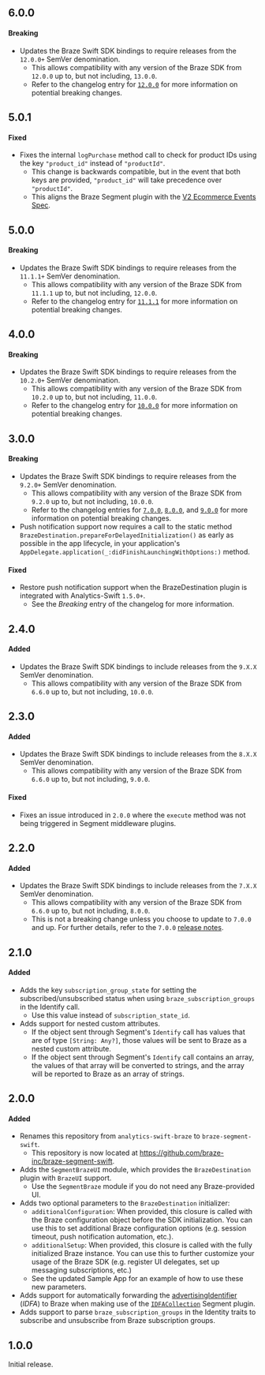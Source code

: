 ## 6.0.0

#### Breaking
- Updates the Braze Swift SDK bindings to require releases from the `12.0.0+` SemVer denomination.
  - This allows compatibility with any version of the Braze SDK from `12.0.0` up to, but not including, `13.0.0`.
  - Refer to the changelog entry for [`12.0.0`](https://github.com/braze-inc/braze-swift-sdk/blob/main/CHANGELOG.md#1200) for more information on potential breaking changes.

## 5.0.1

#### Fixed
- Fixes the internal `logPurchase` method call to check for product IDs using the key `"product_id"` instead of `"productId"`.
  - This change is backwards compatible, but in the event that both keys are provided, `"product_id"` will take precedence over `"productId"`.
  - This aligns the Braze Segment plugin with the [V2 Ecommerce Events Spec](https://segment.com/docs/connections/spec/ecommerce/v2/).

## 5.0.0

#### Breaking
- Updates the Braze Swift SDK bindings to require releases from the `11.1.1+` SemVer denomination.
  - This allows compatibility with any version of the Braze SDK from `11.1.1` up to, but not including, `12.0.0`.
  - Refer to the changelog entry for [`11.1.1`](https://github.com/braze-inc/braze-swift-sdk/blob/main/CHANGELOG.md#1111) for more information on potential breaking changes.

## 4.0.0

#### Breaking
- Updates the Braze Swift SDK bindings to require releases from the `10.2.0+` SemVer denomination.
  - This allows compatibility with any version of the Braze SDK from `10.2.0` up to, but not including, `11.0.0`.
  - Refer to the changelog entry for [`10.0.0`](https://github.com/braze-inc/braze-swift-sdk/blob/main/CHANGELOG.md#1000) for more information on potential breaking changes.

## 3.0.0

#### Breaking
- Updates the Braze Swift SDK bindings to require releases from the `9.2.0+` SemVer denomination.
  - This allows compatibility with any version of the Braze SDK from `9.2.0` up to, but not including, `10.0.0`.
  - Refer to the changelog entries for [`7.0.0`](https://github.com/braze-inc/braze-swift-sdk/blob/main/CHANGELOG.md#700), [`8.0.0`](https://github.com/braze-inc/braze-swift-sdk/blob/main/CHANGELOG.md#800), and [`9.0.0`](https://github.com/braze-inc/braze-swift-sdk/blob/main/CHANGELOG.md#900) for more information on potential breaking changes.
- Push notification support now requires a call to the static method `BrazeDestination.prepareForDelayedInitialization()` as early as possible in the app lifecycle, in your application's `AppDelegate.application(_:didFinishLaunchingWithOptions:)` method.

#### Fixed
- Restore push notification support when the BrazeDestination plugin is integrated with Analytics-Swift `1.5.0+`.
  - See the _Breaking_ entry of the changelog for more information.

## 2.4.0

#### Added
- Updates the Braze Swift SDK bindings to include releases from the `9.X.X` SemVer denomination.
  - This allows compatibility with any version of the Braze SDK from `6.6.0` up to, but not including, `10.0.0`.

## 2.3.0

#### Added
- Updates the Braze Swift SDK bindings to include releases from the `8.X.X` SemVer denomination.
  - This allows compatibility with any version of the Braze SDK from `6.6.0` up to, but not including, `9.0.0`.

#### Fixed
- Fixes an issue introduced in `2.0.0` where the `execute` method was not being triggered in Segment middleware plugins.

## 2.2.0

#### Added
- Updates the Braze Swift SDK bindings to include releases from the `7.X.X` SemVer denomination.
  - This allows compatibility with any version of the Braze SDK from `6.6.0` up to, but not including, `8.0.0`.
  - This is not a breaking change unless you choose to update to `7.0.0` and up. For further details, refer to the `7.0.0` [release notes](https://github.com/braze-inc/braze-swift-sdk/blob/main/CHANGELOG.md#700).

## 2.1.0

#### Added
- Adds the key `subscription_group_state` for setting the subscribed/unsubscribed status when using `braze_subscription_groups` in the Identify call.
  - Use this value instead of `subscription_state_id`.
- Adds support for nested custom attributes.
  - If the object sent through Segment's `Identify` call has values that are of type `[String: Any?]`, those values will be sent to Braze as a nested custom attribute.
  - If the object sent through Segment's `Identify` call contains an array, the values of that array will be converted to strings, and the array will be reported to Braze as an array of strings.

## 2.0.0

#### Added
- Renames this repository from `analytics-swift-braze` to `braze-segment-swift`.
  - This repository is now located at https://github.com/braze-inc/braze-segment-swift.
- Adds the `SegmentBrazeUI` module, which provides the `BrazeDestination` plugin with `BrazeUI` support.
  - Use the `SegmentBraze` module if you do not need any Braze-provided UI.
- Adds two optional parameters to the `BrazeDestination` initializer:
  - `additionalConfiguration`: When provided, this closure is called with the Braze
      configuration object before the SDK initialization. You can use this to set additional
      Braze configuration options (e.g. session timeout, push notification automation, etc.).
  - `additionalSetup`: When provided, this closure is called with the fully initialized Braze
      instance. You can use this to further customize your usage of the Braze SDK (e.g.
      register UI delegates, set up messaging subscriptions, etc.)
  - See the updated Sample App for an example of how to use these new parameters.
- Adds support for automatically forwarding the [advertisingIdentifier](https://developer.apple.com/documentation/adsupport/asidentifiermanager/1614151-advertisingidentifier) (_IDFA_) to Braze when making use of the [`IDFACollection`](https://github.com/segmentio/analytics-swift/blob/main/Examples/other_plugins/IDFACollection.swift) Segment plugin.
- Adds support to parse `braze_subscription_groups` in the Identity traits to subscribe and unsubscribe from Braze subscription groups.

## 1.0.0

Initial release.
